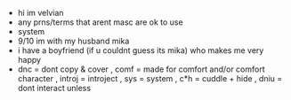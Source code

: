 - hi im velvian
- any prns/terms that arent masc are ok to use
- system
- 9/10 im with my husband mika
- i have a boyfriend (if u couldnt guess its mika) who makes me very happy
- dnc = dont copy & cover , comf = made for comfort and/or comfort character , introj = introject , sys = system , c*h = cuddle + hide , dniu = dont interact unless
